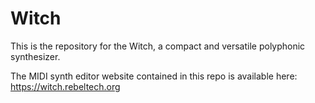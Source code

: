 # Witch

This is the repository for the Witch, a compact and versatile polyphonic synthesizer.

The MIDI synth editor website contained in this repo is available here:
https://witch.rebeltech.org
